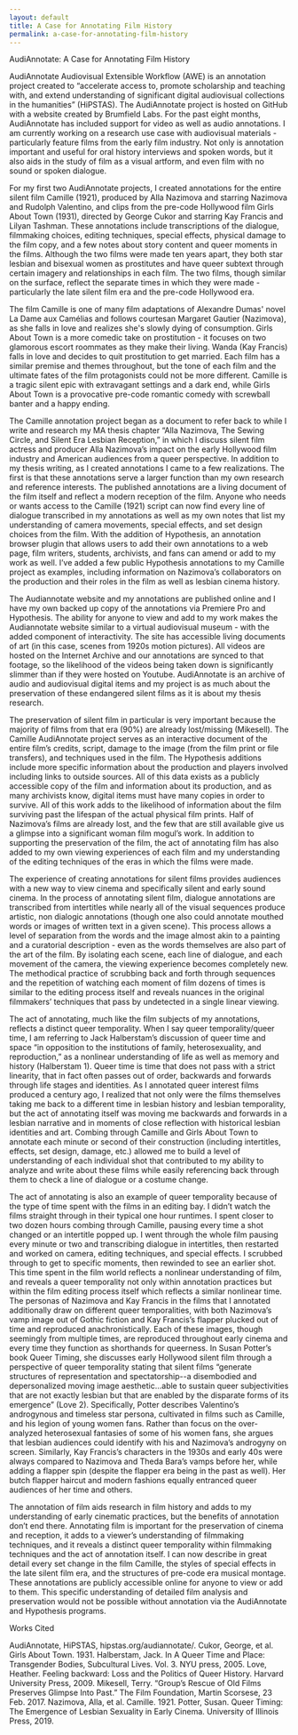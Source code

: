 ```yaml
---
layout: default
title: A Case for Annotating Film History
permalink: a-case-for-annotating-film-history
---
```

<!-- Add an essay or interpretive material below this line,
using HTML or markdown.  Do not modify this file above this line -->
AudiAnnotate: A Case for Annotating Film History

AudiAnnotate Audiovisual Extensible Workflow (AWE) is an annotation project created to “accelerate access to, promote scholarship and teaching with, and extend understanding of significant digital audiovisual collections in the humanities” (HiPSTAS). The AudiAnnotate project is hosted on GitHub with a website created by Brumfield Labs. For the past eight months, AudiAnnotate has included support for video as well as audio annotations. I am currently working on a research use case with audiovisual materials - particularly feature films from the early film industry. Not only is annotation important and useful for oral history interviews and spoken words, but it also aids in the study of film as a visual artform, and even film with no sound or spoken dialogue. 

For my first two AudiAnnotate projects, I created annotations for the entire silent film Camille (1921), produced by Alla Nazimova and starring Nazimova and Rudolph Valentino, and clips from the pre-code Hollywood film Girls About Town (1931), directed by George Cukor and starring Kay Francis and Lilyan Tashman. These annotations include transcriptions of the dialogue, filmmaking choices, editing techniques, special effects, physical damage to the film copy, and a few notes about story content and queer moments in the films. Although the two films were made ten years apart, they both star lesbian and bisexual women as prostitutes and have queer subtext through certain imagery and relationships in each film. The two films, though similar on the surface, reflect the separate times in which they were made - particularly the late silent film era and the pre-code Hollywood era.

The film Camille is one of many film adaptations of Alexandre Dumas' novel La Dame aux Camélias and follows courtesan Margaret Gautier (Nazimova), as she falls in love and realizes she's slowly dying of consumption. Girls About Town is a more comedic take on prostitution - it focuses on two glamorous escort roommates as they make their living. Wanda (Kay Francis) falls in love and decides to quit prostitution to get married. Each film has a similar premise and themes throughout, but the tone of each film and the ultimate fates of the film protagonists could not be more different. Camille is a tragic silent epic with extravagant settings and a dark end, while Girls About Town is a provocative pre-code romantic comedy with screwball banter and a happy ending.

The Camille annotation project began as a document to refer back to while I write and research my MA thesis chapter “Alla Nazimova, The Sewing Circle, and Silent Era Lesbian Reception,” in which I discuss silent film actress and producer Alla Nazimova’s impact on the early Hollywood film industry and American audiences from a queer perspective. In addition to my thesis writing, as I created annotations I came to a few realizations. The first is that these annotations serve a larger function than my own research and reference interests. The published annotations are a living document of the film itself and reflect a modern reception of the film. Anyone who needs or wants access to the Camille (1921) script can now find every line of dialogue transcribed in my annotations as well as my own notes that list my understanding of camera movements, special effects, and set design choices from the film. With the addition of Hypothesis, an annotation browser plugin that allows users to add their own annotations to a web page, film writers, students, archivists, and fans can amend or add to my work as well. I’ve added a few public Hypothesis annotations to my Camille project as examples, including information on Nazimova’s collaborators on the production and their roles in the film as well as lesbian cinema history.

The Audiannotate website and my annotations are published online and I have my own backed up copy of the annotations via Premiere Pro and Hypothesis. The ability for anyone to view and add to my work makes the Audiannotate website similar to a virtual audiovisual museum - with the added component of interactivity. The site has accessible living documents of art (in this case, scenes from 1920s motion pictures). All videos are hosted on the Internet Archive and our annotations are synced to that footage, so the likelihood of the videos being taken down is significantly slimmer than if they were hosted on Youtube. AudiAnnotate is an archive of audio and audiovisual digital items and my project is as much about the preservation of these endangered silent films as it is about my thesis research.

The preservation of silent film in particular is very important because the majority of films from that era (90%) are already lost/missing (Mikesell). The Camille AudiAnnotate project serves as an interactive document of the entire film’s credits, script, damage to the image (from the film print or file transfers), and techniques used in the film. The Hypothesis additions include more specific information about the production and players involved including links to outside sources. All of this data exists as a publicly accessible copy of the film and information about its production, and as many archivists know, digital items must have many copies in order to survive. All of this work adds to the likelihood of information about the film surviving past the lifespan of the actual physical film prints. Half of Nazimova’s films are already lost, and the few that are still available give us a glimpse into a significant woman film mogul’s work. In addition to supporting the preservation of the film, the act of annotating film has also added to my own viewing experiences of each film and my understanding of the editing techniques of the eras in which the films were made.

The experience of creating annotations for silent films provides audiences with a new way to view cinema and specifically silent and early sound cinema. In the process of annotating silent film, dialogue annotations are transcribed from intertitles while nearly all of the visual sequences produce artistic, non dialogic annotations (though one also could annotate mouthed words or images of written text in a given scene). This process allows a level of separation from the words and the image almost akin to a painting and a curatorial description - even as the words themselves are also part of the art of the film. By isolating each scene, each line of dialogue, and each movement of the camera, the viewing experience becomes completely new. The methodical practice of scrubbing back and forth through sequences and the repetition of watching each moment of film dozens of times is similar to the editing process itself and reveals nuances in the original filmmakers’ techniques that pass by undetected in a single linear viewing.

The act of annotating, much like the film subjects of my annotations, reflects a distinct queer temporality. When I say queer temporality/queer time, I am referring to Jack Halberstam’s discussion of queer time and space “in opposition to the institutions of family, heterosexuality, and reproduction,” as a nonlinear understanding of life as well as memory and history (Halberstam 1). Queer time is time that does not pass with a strict linearity, that in fact often passes out of order, backwards and forwards through life stages and identities. As I annotated queer interest films produced a century ago, I realized that not only were the films themselves taking me back to a different time in lesbian history and lesbian temporality, but the act of annotating itself was moving me backwards and forwards in a lesbian narrative and in moments of close reflection with historical lesbian identities and art. Combing through Camille and Girls About Town to annotate each minute or second of their construction (including intertitles, effects, set design, damage, etc.) allowed me to build a level of understanding of each individual shot that contributed to my ability to analyze and write about these films while easily referencing back through them to check a line of dialogue or a costume change. 

The act of annotating is also an example of queer temporality because of the type of time spent with the films in an editing bay. I didn’t watch the films straight through in their typical one hour runtimes. I spent closer to two dozen hours combing through Camille, pausing every time a shot changed or an intertitle popped up. I went through the whole film pausing every minute or two and transcribing dialogue in intertitles, then restarted and worked on camera, editing techniques, and special effects. I scrubbed through to get to specific moments, then rewinded to see an earlier shot. This time spent in the film world reflects a nonlinear understanding of film, and reveals a queer temporality not only within annotation practices but within the film editing process itself which reflects a similar nonlinear time.
The personas of Nazimova and Kay Francis in the films that I annotated additionally draw on different queer temporalities, with both Nazimova’s vamp image out of Gothic fiction and Kay Francis’s flapper plucked out of time and reproduced anachronistically. Each of these images, though seemingly from multiple times, are reproduced throughout early cinema and every time they function as shorthands for queerness. In Susan Potter’s book Queer Timing, she discusses early Hollywood silent film through a perspective of queer temporality stating that silent films “generate structures of representation and spectatorship--a disembodied and depersonalized moving image aesthetic...able to sustain queer subjectivities that are not exactly lesbian but that are enabled by the disparate forms of its emergence” (Love 2). Specifically, Potter describes Valentino’s androgynous and timeless star persona, cultivated in films such as Camille, and his legion of young women fans. Rather than focus on the over-analyzed heterosexual fantasies of some of his women fans, she argues that lesbian audiences could identify with his and Nazimova’s androgyny on screen. Similarly, Kay Francis’s characters in the 1930s and early 40s were always compared to Nazimova and Theda Bara’s vamps before her, while adding a flapper spin (despite the flapper era being in the past as well). Her butch flapper haircut and modern fashions equally entranced queer audiences of her time and others.

The annotation of film aids research in film history and adds to my understanding of early cinematic practices, but the benefits of annotation don’t end there. Annotating film is important for the preservation of cinema and reception, it adds to a viewer’s understanding of filmmaking techniques, and it reveals a distinct queer temporality within filmmaking techniques and the act of annotation itself. I can now describe in great detail every set change in the film Camille, the styles of special effects in the late silent film era, and the structures of pre-code era musical montage. These annotations are publicly accessible online for anyone to view or add to them. This specific understanding of detailed film analysis and preservation would not be possible without annotation via the AudiAnnotate and Hypothesis programs.



Works Cited

AudiAnnotate, HiPSTAS, hipstas.org/audiannotate/.
Cukor, George, et al. Girls About Town. 1931.
Halberstam, Jack. In A Queer Time and Place: Transgender Bodies, Subcultural Lives. Vol. 3. NYU press, 2005.
Love, Heather. Feeling backward: Loss and the Politics of Queer History. Harvard University Press, 2009.
Mikesell, Terry. “Group’s Rescue of Old Films Preserves Glimpse Into Past.” The Film Foundation, Martin Scorsese, 23 Feb. 2017.
Nazimova, Alla, et al. Camille. 1921.
Potter, Susan. Queer Timing: The Emergence of Lesbian Sexuality in Early Cinema. University of Illinois Press, 2019.

